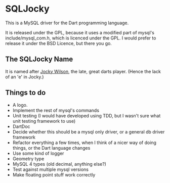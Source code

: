 SQLJocky
========

This is a MySQL driver for the Dart programming language.

It is released under the GPL, because it uses a modified part of mysql's include/mysql_com.h, which is licenced under the GPL. I would
prefer to release it under the BSD Licence, but there you go.


The SQLJocky Name
-----------------

It is named after [Jocky Wilson](http://en.wikipedia.org/wiki/Jocky_Wilson), the late, great darts player. (Hence the lack of an 'e' in Jocky.)

Things to do
------------

* A logo.
* Implement the rest of mysql's commands
* Unit testing (I would have developed using TDD, but I wasn't sure what unit testing framework to use)
* DartDoc
* Decide whether this should be a mysql only driver, or a general db driver framework
* Refactor everything a few times, when I think of a nicer way of doing things, or the Dart language changes
* Use some kind of logger
* Geometry type
* MySQL 4 types (old decimal, anything else?)
* Test against multiple mysql versions
* Make floating point stuff work correctly
